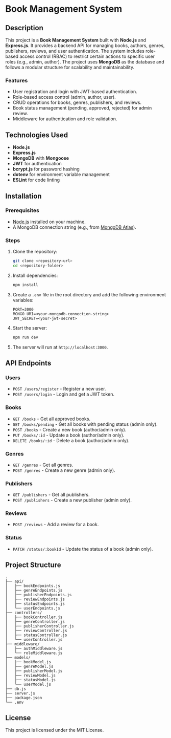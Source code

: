 # Book Management System

## Description
This project is a **Book Management System** built with **Node.js** and **Express.js**. It provides a backend API for managing books, authors, genres, publishers, reviews, and user authentication. The system includes role-based access control (RBAC) to restrict certain actions to specific user roles (e.g., admin, author). The project uses **MongoDB** as the database and follows a modular structure for scalability and maintainability.

### Features
- User registration and login with JWT-based authentication.
- Role-based access control (admin, author, user).
- CRUD operations for books, genres, publishers, and reviews.
- Book status management (pending, approved, rejected) for admin review.
- Middleware for authentication and role validation.

## Technologies Used
- **Node.js**
- **Express.js**
- **MongoDB** with **Mongoose**
- **JWT** for authentication
- **bcrypt.js** for password hashing
- **dotenv** for environment variable management
- **ESLint** for code linting

## Installation

### Prerequisites
- [Node.js](https://nodejs.org/) installed on your machine.
- A MongoDB connection string (e.g., from [MongoDB Atlas](https://www.mongodb.com/atlas)).

### Steps
1. Clone the repository:
   ```bash
   git clone <repository-url>
   cd <repository-folder>
   ```

2. Install dependencies:
   ```bash
   npm install
   ```

3. Create a `.env` file in the root directory and add the following environment variables:
   ```env
   PORT=3000
   MONGO_URI=<your-mongodb-connection-string>
   JWT_SECRET=<your-jwt-secret>
   ```

4. Start the server:
   ```bash
   npm run dev
   ```

5. The server will run at `http://localhost:3000`.

## API Endpoints

### Users
- `POST /users/register` - Register a new user.
- `POST /users/login` - Login and get a JWT token.

### Books
- `GET /books` - Get all approved books.
- `GET /books/pending` - Get all books with pending status (admin only).
- `POST /books` - Create a new book (author/admin only).
- `PUT /books/:id` - Update a book (author/admin only).
- `DELETE /books/:id` - Delete a book (author/admin only).

### Genres
- `GET /genres` - Get all genres.
- `POST /genres` - Create a new genre (admin only).

### Publishers
- `GET /publishers` - Get all publishers.
- `POST /publishers` - Create a new publisher (admin only).

### Reviews
- `POST /reviews` - Add a review for a book.

### Status
- `PATCH /status/:bookId` - Update the status of a book (admin only).

## Project Structure
```
.
├── api/
│   ├── bookEndpoints.js
│   ├── genreEndpoints.js
│   ├── publisherEndpoints.js
│   ├── reviewEndpoints.js
│   ├── statusEndpoints.js
│   └── userEndpoints.js
├── controllers/
│   ├── bookController.js
│   ├── genreController.js
│   ├── publisherController.js
│   ├── reviewController.js
│   ├── statusController.js
│   └── userController.js
├── middleware/
│   ├── authMiddleware.js
│   └── roleMiddleware.js
├── models/
│   ├── bookModel.js
│   ├── genreModel.js
│   ├── publisherModel.js
│   ├── reviewModel.js
│   ├── statusModel.js
│   └── userModel.js
├── db.js
├── server.js
├── package.json
└── .env
```

## License
This project is licensed under the MIT License.